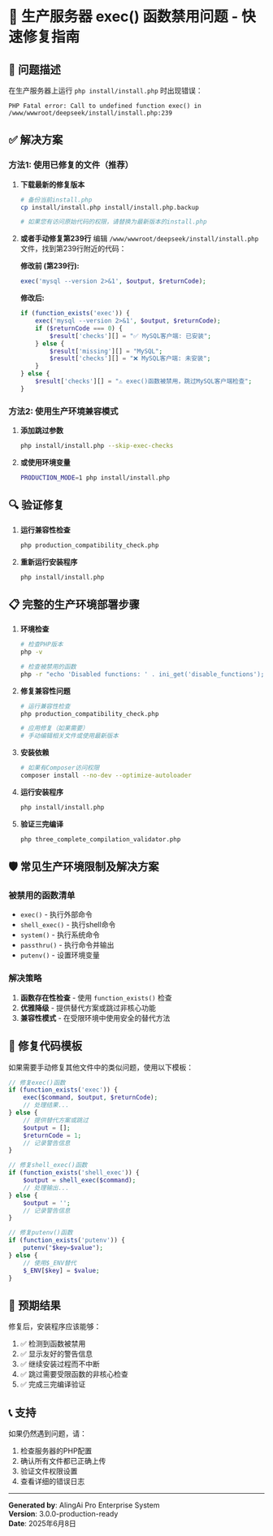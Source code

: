 # 🔧 生产服务器 exec() 函数禁用问题 - 快速修复指南

## 🚨 问题描述
在生产服务器上运行 `php install/install.php` 时出现错误：
```
PHP Fatal error: Call to undefined function exec() in /www/wwwroot/deepseek/install/install.php:239
```

## ✅ 解决方案

### 方法1: 使用已修复的文件（推荐）

1. **下载最新的修复版本**
   ```bash
   # 备份当前install.php
   cp install/install.php install/install.php.backup
   
   # 如果您有访问原始代码的权限，请替换为最新版本的install.php
   ```

2. **或者手动修复第239行**
   编辑 `/www/wwwroot/deepseek/install/install.php` 文件，找到第239行附近的代码：
   
   **修改前 (第239行):**
   ```php
   exec('mysql --version 2>&1', $output, $returnCode);
   ```
   
   **修改后:**
   ```php
   if (function_exists('exec')) {
       exec('mysql --version 2>&1', $output, $returnCode);
       if ($returnCode === 0) {
           $result['checks'][] = "✅ MySQL客户端: 已安装";
       } else {
           $result['missing'][] = "MySQL";
           $result['checks'][] = "❌ MySQL客户端: 未安装";
       }
   } else {
       $result['checks'][] = "⚠️ exec()函数被禁用，跳过MySQL客户端检查";
   }
   ```

### 方法2: 使用生产环境兼容模式

1. **添加跳过参数**
   ```bash
   php install/install.php --skip-exec-checks
   ```

2. **或使用环境变量**
   ```bash
   PRODUCTION_MODE=1 php install/install.php
   ```

## 🔍 验证修复

1. **运行兼容性检查**
   ```bash
   php production_compatibility_check.php
   ```

2. **重新运行安装程序**
   ```bash
   php install/install.php
   ```

## 📋 完整的生产环境部署步骤

1. **环境检查**
   ```bash
   # 检查PHP版本
   php -v
   
   # 检查被禁用的函数
   php -r "echo 'Disabled functions: ' . ini_get('disable_functions');"
   ```

2. **修复兼容性问题**
   ```bash
   # 运行兼容性检查
   php production_compatibility_check.php
   
   # 应用修复（如果需要）
   # 手动编辑相关文件或使用最新版本
   ```

3. **安装依赖**
   ```bash
   # 如果有Composer访问权限
   composer install --no-dev --optimize-autoloader
   ```

4. **运行安装程序**
   ```bash
   php install/install.php
   ```

5. **验证三完编译**
   ```bash
   php three_complete_compilation_validator.php
   ```

## 🛡️ 常见生产环境限制及解决方案

### 被禁用的函数清单
- `exec()` - 执行外部命令
- `shell_exec()` - 执行shell命令
- `system()` - 执行系统命令
- `passthru()` - 执行命令并输出
- `putenv()` - 设置环境变量

### 解决策略
1. **函数存在性检查** - 使用 `function_exists()` 检查
2. **优雅降级** - 提供替代方案或跳过非核心功能
3. **兼容性模式** - 在受限环境中使用安全的替代方法

## 📝 修复代码模板

如果需要手动修复其他文件中的类似问题，使用以下模板：

```php
// 修复exec()函数
if (function_exists('exec')) {
    exec($command, $output, $returnCode);
    // 处理结果...
} else {
    // 提供替代方案或跳过
    $output = [];
    $returnCode = 1;
    // 记录警告信息
}

// 修复shell_exec()函数
if (function_exists('shell_exec')) {
    $output = shell_exec($command);
    // 处理输出...
} else {
    $output = '';
    // 记录警告信息
}

// 修复putenv()函数
if (function_exists('putenv')) {
    putenv("$key=$value");
} else {
    // 使用$_ENV替代
    $_ENV[$key] = $value;
}
```

## 🎯 预期结果

修复后，安装程序应该能够：
1. ✅ 检测到函数被禁用
2. ✅ 显示友好的警告信息
3. ✅ 继续安装过程而不中断
4. ✅ 跳过需要受限函数的非核心检查
5. ✅ 完成三完编译验证

## 📞 支持

如果仍然遇到问题，请：
1. 检查服务器的PHP配置
2. 确认所有文件都已正确上传
3. 验证文件权限设置
4. 查看详细的错误日志

---
**Generated by**: AlingAi Pro Enterprise System  
**Version**: 3.0.0-production-ready  
**Date**: 2025年6月8日
